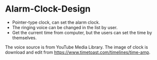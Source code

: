 # Alarm-Clock-Design

- Pointer-type clock, can set the alarm clock.
- The ringing voice can be changed in the list by user.
- Get the current time from computer, but the users can set the time by themselves.

The voice source is from YouTube Media Library.
The image of clock is download and edit from https://www.timetoast.com/timelines/time-amp.
